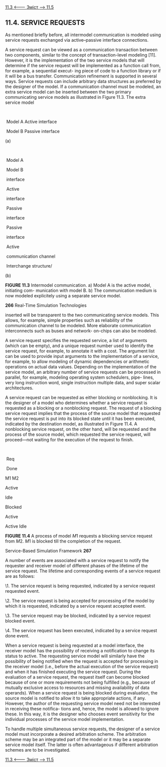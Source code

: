 [11.3 <--- ](11_3.md) [   Зміст   ](README.md) [--> 11.5](11_5.md)

## 11.4. SERVICE REQUESTS

As mentioned briefly before, all intermodel communication is modeled using service requests exchanged via active–passive interface connections.

A service request can be viewed as a communication transaction between two components, similar to the concept of transaction-level modeling [11]. However, it is the implementation of the two service models that will determine if the service request will be implemented as a function call from, for example, a sequential execut- ing piece of code to a function library or if it will be a bus transfer. Communication refinement is supported in several ways. Service requests can include arbitrary data structures as preferred by the designer of the model. If a communication channel must be modeled, an extra service model can be inserted between the two primary communicating service models as illustrated in Figure 11.3. The extra service model

 

​                                                                                           

​            Model      A      Active interface            

​            Model B      Passive interface            







(a)

​                  

​            Model      A            

​            Model B            

​            interface            

​            Active            

​            interface            

​            Passive            

​            interface            

​            Passive            

​            interface            

​            Active            

​            communication channel            

​            Interchange structure/            







(b)

**FIGURE 11.3** Intermodel communication. a) Model A is the active model, initiating com- munication with model B. b) The communication medium is now modeled explicitely using a separate service model.



**266**                                       Real-Time Simulation Technologies

 

inserted will be transparent to the two communicating service models. This allows, for example, simple properties such as reliability of the communication channel to be modeled. More elaborate communication interconnects such as buses and network- on-chips can also be modeled.

A service request specifies the requested service, a list of arguments (which can be empty), and a unique request number used to identify the service request, for example, to annotate it with a cost. The argument list can be used to provide input arguments to the implementation of a service, for example, to allow modeling of dynamic dependencies or arithmetic operations on actual data values. Depending on the implementation of the service model, an arbitrary number of service requests can be processed in parallel, for example, modeling operating system schedulers, pipe- lines, very long instruction word, single instruction multiple data, and super scalar architectures.

A service request can be requested as either blocking or nonblocking. It is the designer of a model who determines whether a service request is requested as a blocking or a nonblocking request. The request of a blocking service request implies that the process of the source model that requested the service request is put into its blocked state until it has been executed, indicated by the destination model, as illustrated in Figure 11.4. A nonblocking service request, on the other hand, will be requested and the process of the source model, which requested the service request, will proceed—not waiting for the execution of the request to finish.

 

​            

​          Req          

​          Done          



M1                       M2



 

 



Active



Idle



 

 

 

 

 



Blocked



Active



 

 

 

 

 

Active                             Idle

 

 

 

**FIGURE 11.4** A process of model *M*1 requests a blocking service request from *M*2. *M*1 is blocked till the completion of the request.



Service-Based Simulation Framework                             **267**

 

A number of events are associated with a service request to notify the requester and receiver model of different phases of the lifetime of the service request. The lifetime and corresponding events of a service request are as follows:

 

\1.   The service request is being requested, indicated by a service request requested event.

\2.   The service request is being accepted for processing of the model by which it is requested, indicated by a service request accepted event.

\3.   The service request may be blocked, indicated by a service request blocked event.

\4.   The service request has been executed, indicated by a service request done event.

 

When a service request is being requested at a model interface, the receiver model has the possibility of receiving a notification to change its status to active. The requesting service model will similarly have the possibility of being notified when the request is accepted for processing in the receiver model (i.e., before the actual execution of the service request) and when it has finished executing the service request. During the evaluation of a service request, the request itself can become blocked because of one or more requirements not being fulfilled (e.g., because of mutually exclusive access to resources and missing availability of data operands). When a service request is being blocked during evaluation, the source model is notified to allow it to take appropriate actions, if any. However, the author of the requesting service model need not be interested in receiving these notifica- tions and, hence, the model is allowed to ignore these. In this way, it is the designer who chooses event sensitivity for the individual processes of the service model implementation.

To handle multiple simultaneous service requests, the designer of a service model must incorporate a desired arbitration scheme. The arbitration scheme may be an integrated part of the model or it may be a separate service model itself. The latter is often advantageous if different arbitration schemes are to be investigated.

[11.3 <--- ](11_3.md) [   Зміст   ](README.md) [--> 11.5](11_5.md)